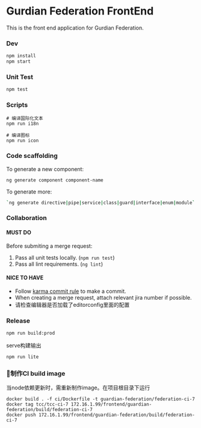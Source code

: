 # Gurdian Federation FrontEnd

This is the front end application for Gurdian Federation.

### Dev
```bash
npm install 
npm start
```

### Unit Test
```bash
npm test
```

### Scripts
```
# 编译国际化文本
npm run i18n

# 编译图标
npm run icon
```

### Code scaffolding
To generate a new component: 
```bash
ng generate component component-name
```
To generate more:
```bash
`ng generate directive|pipe|service|class|guard|interface|enum|module`.
```

### Collaboration
#### MUST DO 
Before submiting a merge request:
1. Pass all unit tests locally. (`npm run test`)
2. Pass all lint requirements. (`ng lint`)

#### NICE TO HAVE
- Follow [karma commit rule](http://karma-runner.github.io/0.10/dev/git-commit-msg.html) to make a commit. <br>
- When creating a merge request, attach relevant jira number if possible.<br>
- 请检查编辑器是否加载了editorconfig里面的配置

### Release

```bash
npm run build:prod
```

serve构建输出

```bash
npm run lite
```

### 制作CI build image

当node依赖更新时，需重新制作image。在项目根目录下运行

```
docker build . -f ci/Dockerfile -t guardian-federation/federation-ci-7
docker tag tcc/tcc-ci-7 172.16.1.99/frontend/guardian-federation/build/federation-ci-7
docker push 172.16.1.99/frontend/guardian-federation/build/federation-ci-7
```

